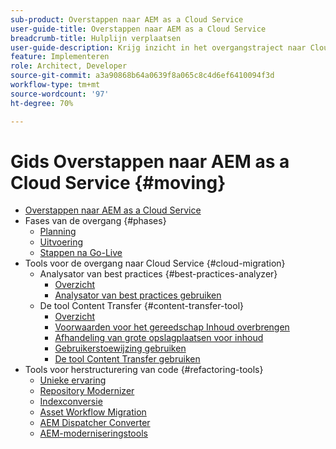 ```yaml
---
sub-product: Overstappen naar AEM as a Cloud Service
user-guide-title: Overstappen naar AEM as a Cloud Service
breadcrumb-title: Hulplijn verplaatsen
user-guide-description: Krijg inzicht in het overgangstraject naar Cloud Service.
feature: Implementeren
role: Architect, Developer
source-git-commit: a3a90868b64a0639f8a065c8c4d6ef6410094f3d
workflow-type: tm+mt
source-wordcount: '97'
ht-degree: 70%

---
```



# Gids Overstappen naar AEM as a Cloud Service {#moving}

+ [Overstappen naar AEM as a Cloud Service](/help/move-to-cloud-service/home.md)
+ Fases van de overgang {#phases}
   + [Planning](/help/move-to-cloud-service/planning.md)
   + [Uitvoering](/help/move-to-cloud-service/execution.md)
   + [Stappen na Go-Live](/help/move-to-cloud-service/post-go-live.md)
+ Tools voor de overgang naar Cloud Service {#cloud-migration}
   + Analysator van best practices {#best-practices-analyzer}
      + [Overzicht](/help/move-to-cloud-service/best-practices-analyzer/overview-best-practices-analyzer.md)
      + [Analysator van best practices gebruiken](/help/move-to-cloud-service/best-practices-analyzer/using-best-practices-analyzer.md)
   + De tool Content Transfer {#content-transfer-tool}
      + [Overzicht](/help/move-to-cloud-service/content-transfer-tool/overview-content-transfer-tool.md)
      + [Voorwaarden voor het gereedschap Inhoud overbrengen](/help/move-to-cloud-service/content-transfer-tool/prerequisites-content-transfer-tool.md)
      + [Afhandeling van grote opslagplaatsen voor inhoud](/help/move-to-cloud-service/content-transfer-tool/handling-large-content-repositories.md)
      + [Gebruikerstoewijzing gebruiken](/help/move-to-cloud-service/content-transfer-tool/using-user-mapping-tool.md)
      + [De tool Content Transfer gebruiken](/help/move-to-cloud-service/content-transfer-tool/using-content-transfer-tool.md)
+ Tools voor herstructurering van code {#refactoring-tools}
   + [Unieke ervaring](/help/move-to-cloud-service/unified-experience.md)
   + [Repository Modernizer](/help/move-to-cloud-service/refactoring-tools/repo-modernizer.md)
   + [Indexconversie](/help/move-to-cloud-service/refactoring-tools/index-converter.md)
   + [Asset Workflow Migration](/help/move-to-cloud-service/moving-to-aem-assets/asset-workflow-migration-tool.md)
   + [AEM Dispatcher Converter](/help/move-to-cloud-service/refactoring-tools/dispatcher-transformation-utility-tools.md)
   + [AEM-moderniseringstools](/help/move-to-cloud-service/refactoring-tools/aem-modernization-tools.md)
